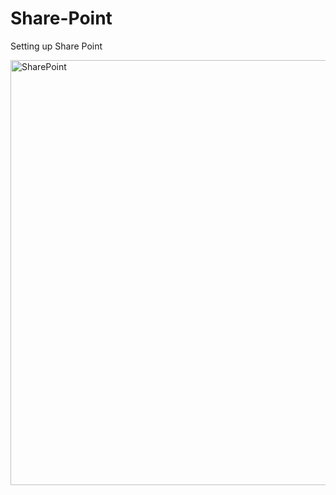 # Share-Point
Setting up Share Point

<img width="680" alt="SharePoint" src="https://user-images.githubusercontent.com/98360708/185769030-ff49be90-5a16-44c3-bd42-c480643f9f98.png">

